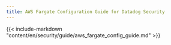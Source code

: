 ```yaml
---
title: AWS Fargate Configuration Guide for Datadog Security
---
```


{{< include-markdown "content/en/security/guide/aws_fargate_config_guide.md" >}}